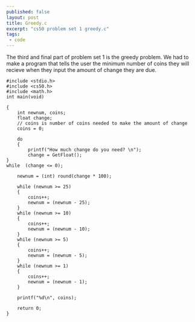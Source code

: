 ```yaml
---
published: false
layout: post
title: Greedy.c
excerpt: "cs50 problem set 1 greedy.c"
tags: 
 - code
---
```


The third and final part of problem set 1 is the greedy problem. We had to make a program that tells the user the minimum number of coins they will recieve when they input the amount of change they are due.

	#include <stdio.h>
	#include <cs50.h>
	#include <math.h>
	int main(void)
	
	{
	    int newnum, coins;
	    float change;
	    // coins is number of coins needed to make the amount of change
	    coins = 0;
	    
	    do
	    {
	        printf("How much change do you need? \n");
	        change = GetFloat();
	}
	while  (change <= 0);
	
	    newnum = (int) round(change * 100);
	        
	    while (newnum >= 25) 
	    {
	        coins++;
	        newnum = (newnum - 25);
	    }
	    while (newnum >= 10)
	    {
	        coins++;
	        newnum = (newnum - 10);
	    }
	    while (newnum >= 5)
	    { 
	        coins++;
	        newnum = (newnum - 5);
	    }
	    while (newnum >= 1)
	    {
	        coins++;
	        newnum = (newnum - 1);
	    }
	
	    printf("%d\n", coins);
	    
	    return 0;
	}
